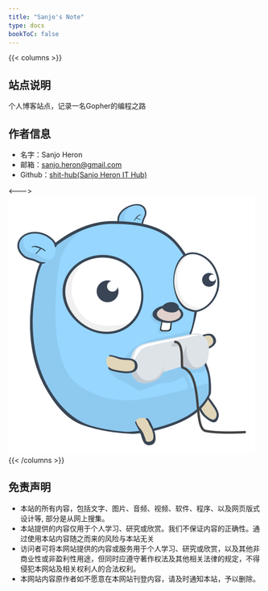 ```yaml
---
title: "Sanjo's Note"
type: docs
bookToC: false
---
```


{{< columns >}}
## 站点说明
个人博客站点，记录一名Gopher的编程之路

## 作者信息
- 名字：Sanjo Heron
- 邮箱：sanjo.heron@gmail.com
- Github：[shit-hub(Sanjo Heron IT Hub)](https://github.com/shit-hub)
  
<--->
![image](favicon.png)
{{< /columns >}}

## 免责声明
- 本站的所有内容，包括文字、图片、音频、视频、软件、程序、以及网页版式设计等, 部分是从网上搜集。
- 本站提供的内容仅用于个人学习、研究或欣赏。我们不保证内容的正确性。通过使用本站内容随之而来的风险与本站无关
- 访问者可将本网站提供的内容或服务用于个人学习、研究或欣赏，以及其他非商业性或非盈利性用途，但同时应遵守著作权法及其他相关法律的规定，不得侵犯本网站及相关权利人的合法权利。
- 本网站内容原作者如不愿意在本网站刊登内容，请及时通知本站，予以删除。
